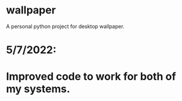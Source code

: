 # wallpaper

A personal python project for desktop wallpaper.

# 5/7/2022:
#	Improved code to work for both of my systems.
